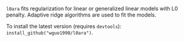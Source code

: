 `l0ara` fits regularization for linear or generalized linear models with L0 penalty.  Adaptive ridge algorithms are used to fit the models.

To install the latest version (requires `devtools`): `install_github("wguo1990/l0ara")`.
